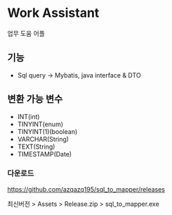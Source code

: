 # Work Assistant

업무 도움 어플

## 기능
- Sql query -> Mybatis, java interface & DTO

## 변환 가능 변수
- INT(int)
- TINYINT(enum)
- TINYINT(1)(boolean)
- VARCHAR(String)
- TEXT(String)
- TIMESTAMP(Date)

### 다운로드
https://github.com/azqazq195/sql_to_mapper/releases

최신버전 > Assets > Release.zip > sql_to_mapper.exe
